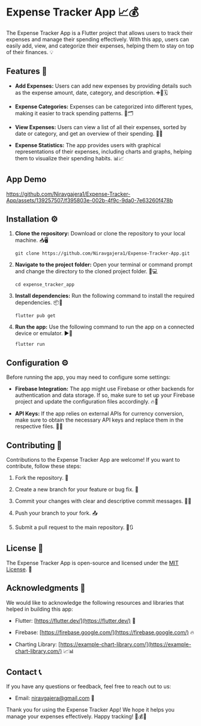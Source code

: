 # Expense Tracker App 📈💰

The Expense Tracker App is a Flutter project that allows users to track their expenses and manage their spending effectively. With this app, users can easily add, view, and categorize their expenses, helping them to stay on top of their finances. 💡

## Features 🚀

- **Add Expenses:** Users can add new expenses by providing details such as the expense amount, date, category, and description. ➕💸🗓️

- **Expense Categories:** Expenses can be categorized into different types, making it easier to track spending patterns. 📑🗂️

- **View Expenses:** Users can view a list of all their expenses, sorted by date or category, and get an overview of their spending. 👀📝

- **Expense Statistics:** The app provides users with graphical representations of their expenses, including charts and graphs, helping them to visualize their spending habits. 📊📈

## App Demo


https://github.com/Niravgajera1/Expense-Tracker-App/assets/139257507/f395803e-002b-4f9c-9da0-7e63260f478b


## Installation ⚙️

1. **Clone the repository:** Download or clone the repository to your local machine. 📥🖥️

   ```
   git clone https://github.com/Niravgajera1/Expense-Tracker-App.git
   ```

2. **Navigate to the project folder:** Open your terminal or command prompt and change the directory to the cloned project folder. 📂💻

   ```
   cd expense_tracker_app
   ```

3. **Install dependencies:** Run the following command to install the required dependencies. 📦🔧

   ```
   flutter pub get
   ```

4. **Run the app:** Use the following command to run the app on a connected device or emulator. ▶️📱

   ```
   flutter run
   ```

## Configuration ⚙️

Before running the app, you may need to configure some settings:

- **Firebase Integration:** The app might use Firebase or other backends for authentication and data storage. If so, make sure to set up your Firebase project and update the configuration files accordingly. 🔥🔧

- **API Keys:** If the app relies on external APIs for currency conversion, make sure to obtain the necessary API keys and replace them in the respective files. 🔑🔧

## Contributing 🤝

Contributions to the Expense Tracker App are welcome! If you want to contribute, follow these steps:

1. Fork the repository. 🍴

2. Create a new branch for your feature or bug fix. 🌿

3. Commit your changes with clear and descriptive commit messages. 💬📝

4. Push your branch to your fork. 📤

5. Submit a pull request to the main repository. 🚀🔃

## License 📜

The Expense Tracker App is open-source and licensed under the [MIT License](LICENSE). 📄

## Acknowledgments 🙏

We would like to acknowledge the following resources and libraries that helped in building this app:

- Flutter: [https://flutter.dev/](https://flutter.dev/) 💙

- Firebase: [https://firebase.google.com/](https://firebase.google.com/) 🔥

- Charting Library: [https://example-chart-library.com/](https://example-chart-library.com/) 📈📊

## Contact 📞

If you have any questions or feedback, feel free to reach out to us:

- Email: niravgajera@gmail.com 📧

Thank you for using the Expense Tracker App! We hope it helps you manage your expenses effectively. Happy tracking! 💪💰😊
